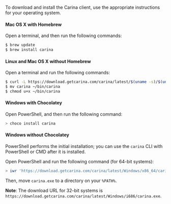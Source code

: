 To download and install the Carina client, use the appropriate instructions for your operating system.

#### Mac OS X with Homebrew

Open a terminal, and then run the following commands:

```bash
$ brew update
$ brew install carina
```

#### Linux and Mac OS X without Homebrew

Open a terminal and run the following commands:

```bash
$ curl -L https://download.getcarina.com/carina/latest/$(uname -s)/$(uname -m)/carina -o carina
$ mv carina ~/bin/carina
$ chmod u+x ~/bin/carina
```

#### Windows with Chocolatey

Open PowerShell, and then run the following command:

```powershell
> choco install carina
```

#### Windows without Chocolatey

PowerShell performs the initial installation; you can use the `carina` CLI with PowerShell
or CMD after it is installed.

Open PowerShell and run the following command (for 64-bit systems):

```powershell
> iwr 'https://download.getcarina.com/carina/latest/Windows/x86_64/carina.exe' -OutFile carina.exe
```

Then, move `carina.exe` to a directory on your `%PATH%`.

**Note**: The download URL for 32-bit systems is `https://download.getcarina.com/carina/latest/Windows/i686/carina.exe`.
